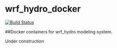 # wrf_hydro_docker

[![Build Status](https://travis-ci.org/NCAR/wrf_hydro_docker.svg?branch=master)](https://travis-ci.org/NCAR/wrf_hydro_docker)

##Docker containers for wrf_hydro modeling system. 

Under construction